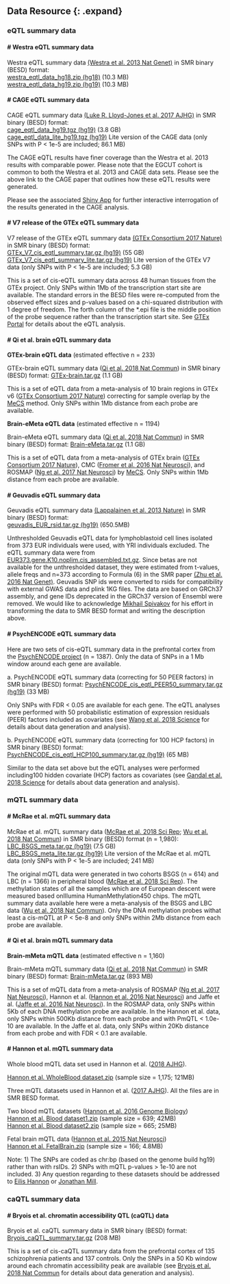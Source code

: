 
## Data Resource {: .expand}

### eQTL summary data 

#### \# Westra eQTL summary data
Westra eQTL summary data [(Westra et al. 2013 Nat Genet)](http://www.ncbi.nlm.nih.gov/pubmed/24013639) in SMR
binary (BESD) format:<br/>
[westra\_eqtl\_data\_hg18.zip (hg18)](../../data/SMR/westra_eqtl_hg18.zip) (10.3 MB)<br/>
[westra\_eqtl\_data\_hg19.zip (hg19)](../../data/SMR/westra_eqtl_hg19.zip) (10.3 MB)


#### \# CAGE eQTL summary data
CAGE eQTL summary data [(Luke R. Lloyd-Jones et al. 2017 AJHG)](http://www.cell.com/ajhg/abstract/S0002-9297(16)30532-8) in SMR binary (BESD) format:<br/>
[cage\_eqtl\_data\_hg19.tgz (hg19)](../../data/SMR/cage_eqtl_data_hg19.tgz) (3.8 GB)<br/>
[cage\_eqtl\_data\_lite\_hg19.tgz (hg19)](../../data/SMR/cage_eqtl_data_lite_hg19.tar.gz) Lite version of the CAGE data (only SNPs with P < 1e-5 are included; 86.1 MB)

The CAGE eQTL results have finer coverage than the Westra et al. 2013
results with comparable power. Please note that the EGCUT cohort is
common to both the Westra et al. 2013 and CAGE data sets. Please see the
above link to the CAGE paper that outlines how these eQTL results were
generated.

Please see the associated [Shiny App](http://cnsgenomics.com/shiny/CAGE/) for further interactive interrogation of the results generated in the CAGE analysis.

#### \# V7 release of the GTEx eQTL summary data
V7 release of the GTEx eQTL summary data [(GTEx Consortium 2017 Nature)](https://www.nature.com/articles/nature24277) in SMR binary (BESD) format:<br/>
[GTEx\_V7\_cis\_eqtl\_summary.tar.gz (hg19)](../../data/SMR/GTEx_V7_cis_eqtl_summary.tar.gz) (55 GB)<br/>
[GTEx\_V7\_cis\_eqtl\_summary\_lite.tar.gz (hg19)](../../data/SMR/GTEx_V7_cis_eqtl_summary_lite.tar.gz) Lite version of the GTEx V7 data (only SNPs with P < 1e-5 are included; 5.3 GB)

This is a set of cis-eQTL summary data across 48 human tissues from the GTEx project. Only SNPs within 1Mb of the transcription start site are available. The standard errors in the BESD files were re-computed from the observed effect sizes and p-values based on a chi-squared distribution with 1 degree of freedom. The forth column of the *.epi file is the middle position of the probe sequence rather than the transcription start site. See [GTEx Portal](http://www.gtexportal.org/) for details about the eQTL analysis.

#### \# Qi et al. brain eQTL summary data
**GTEx-brain eQTL data** (estimated effective n = 233)

GTEx-brain eQTL summary data ([Qi et al. 2018 Nat Commun](https://www.nature.com/articles/s41467-018-04558-1)) in SMR binary (BESD) format: [GTEx-brain.tar.gz](../../data/SMR/GTEx-brain.tar.gz) (1.1 GB)

This is a set of eQTL data from a meta-analysis of 10 brain regions in GTEx v6 ([GTEx Consortium 2017 Nature](https://www.nature.com/articles/nature24277)) correcting for sample overlap by the [MeCS](#MeCS) method. Only SNPs within 1Mb distance from each probe are available. 

**Brain-eMeta eQTL data** (estimated effective n = 1194)

Brain-eMeta eQTL summary data ([Qi et al. 2018 Nat Commun](https://www.nature.com/articles/s41467-018-04558-1)) in SMR binary (BESD) format: [Brain-eMeta.tar.gz](../../data/SMR/Brain-eMeta.tar.gz) (1.1 GB)

This is a set of eQTL data from a meta-analysis of GTEx brain ([GTEx Consortium 2017 Nature](https://www.nature.com/articles/nature24277)), CMC ([Fromer et al. 2016 Nat Neurosci](https://www.nature.com/articles/nn.4399)), and ROSMAP ([Ng et al. 2017 Nat Neurosci](https://www.nature.com/articles/nn.4632)) by [MeCS](#MeCS). Only SNPs within 1Mb distance from each probe are available.


#### \# Geuvadis eQTL summary data
Geuvadis eQTL summary data [(Lappalainen et al. 2013 Nature)](https://www.nature.com/articles/nature12531) in SMR binary (BESD) format:<br/>
[geuvadis\_EUR\_rsid.tar.gz (hg19)](../../data/SMR/geuvadis_EUR_rsid.tar.gz) (650.5MB)

Unthresholded Geuvadis eQTL data for lymphoblastoid cell lines isolated from 373 EUR individuals were used, with YRI individuals excluded. The eQTL summary data were from [EUR373.gene.K10.noplim.cis\_assembled.txt.gz](http://jungle.unige.ch/~lappalainen/geuvadis/EUR373.gene.K10.noplim.cis_assembled.txt.gz). Since betas are not available for the unthresholded dataset, they were estimated from t-values, allele freqs and n=373 according to Formula (6) in the SMR paper [(Zhu et al. 2016 Nat Genet)](http://www.nature.com/ng/journal/vaop/ncurrent/full/ng.3538.html). Geuvadis SNP ids were converted to rsids for compatibility with external GWAS data and plink 1KG files. The data are based on GRCh37 assembly, and gene IDs deprecated in the GRCh37 version of Ensembl were removed. We would like to acknowledge [Mikhail Spivakov](mailto:Mikhail.Spivakov@babraham.ac.uk) for his effort in transforming the data to SMR BESD format and writing the description above.

#### \# PsychENCODE eQTL summary data
Here are two sets of cis-eQTL summary data in the prefrontal cortex from the [PsychENCODE project](http://resource.psychencode.org/) (n = 1387). Only the data of SNPs in a 1 Mb window around each gene are available.

a.    PsychENCODE eQTL summary data (correcting for 50 PEER factors) in SMR binary (BESD) format: 
[PsychENCODE\_cis\_eqtl\_PEER50\_summary.tar.gz (hg19)](http://cnsgenomics.com/data/SMR/PsychENCODE_cis_eqtl_PEER50_summary.tar.gz) (33 MB)

Only SNPs with FDR < 0.05 are available for each gene. The eQTL analyses were performed with 50 probabilistic estimation of expression residuals (PEER) factors included as covariates (see [Wang et al. 2018 Science](http://science.sciencemag.org/content/362/6420/eaat8464) for details about data generation and analysis). 

b.    PsychENCODE eQTL summary data (correcting for 100 HCP factors) in SMR binary (BESD) format:
[PsychENCODE\_cis\_eqtl\_HCP100\_summary.tar.gz (hg19)](http://cnsgenomics.com/data/SMR/PsychENCODE_cis_eqtl_HCP100_summary.tar.gz) (65 MB)

Similar to the data set above but the eQTL analyses were performed including100 hidden covariate (HCP) factors as covariates (see [Gandal et al. 2018 Science](http://science.sciencemag.org/content/362/6420/eaat8127) for details about data generation and analysis). 


### mQTL summary data 

#### \# McRae et al. mQTL summary data

McRae et al. mQTL summary data ([McRae et al. 2018 Sci Rep](https://www.nature.com/articles/s41598-018-35871-w); [Wu et al. 2018 Nat Commun](https://www.nature.com/articles/s41467-018-03371-0)) in SMR binary (BESD) format (n = 1,980):  
[LBC\_BSGS\_meta.tar.gz (hg19)](../../data/SMR/LBC_BSGS_meta.tar.gz) (7.5 GB)  
[LBC\_BSGS\_meta\_lite.tar.gz (hg19)](../../data/SMR/LBC_BSGS_meta_lite.tar.gz) Lite version of the McRae et al. mQTL data (only SNPs with P < 1e-5 are included; 241 MB)

The original mQTL data were generated in two cohorts BSGS (n = 614) and LBC (n = 1366) in peripheral blood ([McRae et al. 2018 Sci Rep](https://www.nature.com/articles/s41598-018-35871-w)). The methylation states of all the samples which are of European descent were measured based onIllumina HumanMethylation450 chips. The mQTL summary data available here were a meta-analysis of the BSGS and LBC data ([Wu et al. 2018 Nat Commun](https://www.nature.com/articles/s41467-018-03371-0)). Only the DNA methylation probes withat least a cis-mQTL at P < 5e-8 and only SNPs within 2Mb distance from each probe are available.

#### \# Qi et al. brain mQTL summary data

**Brain-mMeta mQTL data** (estimated effective n = 1,160)

Brain-mMeta mQTL summary data ([Qi et al. 2018 Nat Commun](https://www.nature.com/articles/s41467-018-04558-1)) in SMR binary (BESD) format: [Brain-mMeta.tar.gz](../../data/SMR/Brain-mMeta.tar.gz) (893 MB)

This is a set of mQTL data from a meta-analysis of ROSMAP ([Ng et al. 2017 Nat Neurosci](https://www.nature.com/articles/nn.4632)), Hannon et al. ([Hannon et al. 2016 Nat Neurosci](https://www.nature.com/articles/nn.4182)) and Jaffe et al. ([Jaffe et al. 2016 Nat Neurosci](https://www.nature.com/articles/nn.4181)). In the ROSMAP data, only SNPs within 5Kb of each DNA methylation probe are available. In the Hannon et al. data, only SNPs within 500Kb distance from each probe and with PmQTL < 1.0e-10 are available. In the Jaffe et al. data, only SNPs within 20Kb distance from each probe and with FDR < 0.1 are available. 

#### \# Hannon et al. mQTL summary data
Whole blood mQTL data set used in Hannon et al. ([2018 AJHG](https://www.sciencedirect.com/science/article/pii/S0002929718303185?via=ihub)).

[Hannon et al. WholeBlood dataset.zip](https://www.dropbox.com/s/os4cgkb4519wbvn/US_mQTLS_SMR_format.zip?dl=0) (sample size = 1,175; 121MB)


Three mQTL datasets used in Hannon et al. ([2017 AJHG](https://www.sciencedirect.com/science/article/pii/S0002929717301581?via%3Dihub)). All the files are in SMR BESD format.

Two blood mQTL datasets ([Hannon et al. 2016 Genome Biology](https://genomebiology.biomedcentral.com/articles/10.1186/s13059-016-1041-x)) <br/>
[Hannon et al. Blood dataset1.zip](../../data/SMR/Hannon_Blood_dataset1.zip) (sample size = 639; 42MB)<br/>
[Hannon et al. Blood dataset2.zip](../../data/SMR/Hannon_Blood_dataset2.zip) (sample size = 665; 25MB)

Fetal brain mQTL data ([Hannon et al. 2015 Nat Neurosci](https://www.nature.com/articles/nn.4182)) <br/>
[Hannon et al. FetalBrain.zip](../../data/SMR/Hannon_FetalBrain.zip) (sample size = 166; 4.8MB)

Note: 1) The SNPs are coded as chr:bp (based on the genome build hg19)
rather than with rsIDs. 2) SNPs with mQTL p-values > 1e-10 are not included. 3) Any question regarding to these datasets should be addressed to [Eilis Hannon](mailto:E.J.Hannon@exeter.ac.uk) or [Jonathan Mill](mailto:J.Mill@exeter.ac.uk). 

### caQTL summary data 

#### \# Bryois et al. chromatin accessibility QTL (caQTL) data

Bryois et al. caQTL summary data in SMR binary (BESD) format:<br/>
[Bryois\_caQTL\_summary.tar.gz](../../data/SMR/Bryois_caQTL_summary.tar.gz) (208 MB)

This is a set of cis-caQTL summary data from the prefrontal cortex of 135 schizophrenia patients and 137 controls. Only the SNPs in a 50 Kb window around each chromatin accessibility peak are available (see [Bryois et al. 2018 Nat Commun](https://www.nature.com/articles/s41467-018-05379-y) for details about data generation and analysis).

